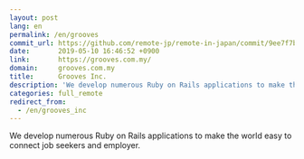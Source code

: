 ```yaml
---
layout: post
lang: en
permalink: /en/grooves
commit_url: https://github.com/remote-jp/remote-in-japan/commit/9ee7f7b0faa72fba44f47003d8f648dfe1ed9d84
date:       2019-05-10 16:46:52 +0900
link:       https://grooves.com.my/
domain:     grooves.com.my
title:      Grooves Inc.
description: 'We develop numerous Ruby on Rails applications to make the world easy to connect job seekers and employer.'
categories: full_remote
redirect_from:
  - /en/grooves_inc
---
```


<p>We develop numerous Ruby on Rails applications to make the world easy to connect job seekers and employer.</p>
